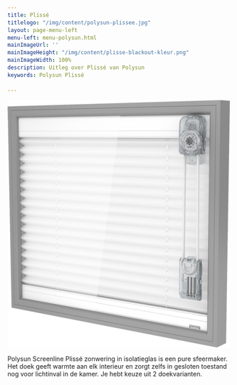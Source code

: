 ```yaml
---
title: Plissé
titlelogo: "/img/content/polysun-plissee.jpg"
layout: page-menu-left
menu-left: menu-polysun.html
mainImageUrl: ''
mainImageHeight: "/img/content/plisse-blackout-kleur.png"
mainImageWidth: 100%
description: Uitleg over Plissé van Polysun
keywords: Polysun Plissé

---
```


  
![](/img/content/polysun-plisse.png)

Polysun Screenline Plissé zonwering in isolatieglas is een pure sfeermaker. Het doek geeft warmte aan elk interieur en zorgt zelfs in gesloten toestand nog voor lichtinval in de kamer. Je hebt keuze uit 2 doekvarianten.